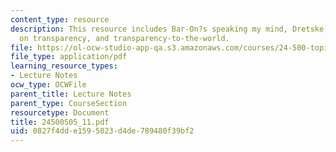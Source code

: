 ```yaml
---
content_type: resource
description: This resource includes Bar-On?s speaking my mind, Dretske, Evans, Bar-On
  on transparency, and transparency-to-the-world.
file: https://ol-ocw-studio-app-qa.s3.amazonaws.com/courses/24-500-topics-in-philosophy-of-mind-self-knowledge-spring-2005/0827f4dde1595023d4de789480f39bf2_24500S05_11.pdf
file_type: application/pdf
learning_resource_types:
- Lecture Notes
ocw_type: OCWFile
parent_title: Lecture Notes
parent_type: CourseSection
resourcetype: Document
title: 24500S05_11.pdf
uid: 0827f4dd-e159-5023-d4de-789480f39bf2
---
```

